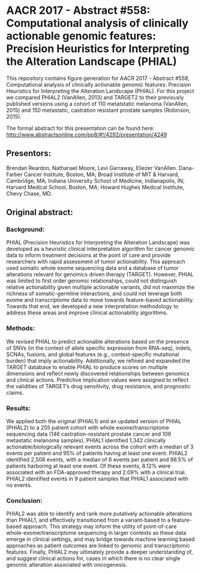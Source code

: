 # AACR 2017 - Abstract #558: Computational analysis of clinically actionable genomic features: Precision Heuristics for Interpreting the Alteration Landscape (PHIAL)

This repository contains figure generation for AACR 2017 - Abstract #558, Computational analysis of clinically actionable genomic features: Precision Heuristics for Interpreting the Alteration Landscape (PHIAL). For this project we compared PHIAL2 (VanAllen, 2013) and TARGET2 to their previously published versions using a cohort of 110 metatstatic melanoma (VanAllen, 2015) and 150 metastatic, castration resistant prostate samples (Robinson, 2015). 

The formal abstract for this presentation can be found here: http://www.abstractsonline.com/pp8/#!/4292/presentation/4249
## Presentors: 
Brendan Reardon, Nathanael Moore, Levi Garraway, Eliezer VanAllen. Dana-Farber Cancer Institute, Boston, MA; Broad Institute of MIT & Harvard, Cambridge, MA; Indiana University School of Medicine, Indianapolis, IN; Harvard Medical School, Boston, MA; Howard Hughes Medical Institute, Chevy Chase, MD.  

## Original abstract: 
### Background: 
PHIAL (Precision Heuristics for Interpreting the Alteration Landscape) was developed as a heuristic clinical interpretation algorithm for cancer genomic data to inform treatment decisions at the point of care and provide researchers with rapid assessment of tumor actionability. This approach used somatic whole exome sequencing data and a database of tumor alterations relevant for genomics driven therapy (TARGET). However, PHIAL was limited to first order genomic relationships, could not distinguish relative actionability given multiple actionable variants, did not maximize the richness of somatic-germline interactions, and could not leverage both exome and transcriptome data to move towards feature-based actionability. Towards that end, we developed a new interpretation methodology to address these areas and improve clinical actionability algorithms.
### Methods:
We revised PHIAL to predict actionable alterations based on the presence of SNVs (in the context of allele specific expression from RNA-seq), indels, SCNAs, fusions, and global features (e.g., context-specific mutational burden) that imply actionability. Additionally, we refined and expanded the TARGET database to enable PHIAL to produce scores on multiple dimensions and reflect newly discovered relationships between genomics and clinical actions. Predictive implication values were assigned to reflect the validities of TARGET’s drug sensitivity, drug resistance, and prognostic claims.
### Results: 
We applied both the original (PHIAL1) and an updated version of PHIAL (PHIAL2) to a 255 patient cohort with whole exome/transcriptome sequencing data (146 castration-resistant prostate cancer and 109 metastatic melanoma samples). PHIAL1 identified 1,342 clinically actionable/biologically relevant events across the cohort with a median of 3 events per patient and 95% of patients having at least one event. PHIAL2 identified 2,508 events, with a median of 6 events per patient and 98.5% of patients harboring at least one event. Of these events, 8.12% were associated with an FDA-approved therapy and 2.09% with a clinical trial. PHIAL2 identified events in 9 patient samples that PHIAL1 associated with no events.
### Conclusion: 
PHIAL2 was able to identify and rank more putatively actionable alterations than PHIAL1, and effectively transitioned from a variant-based to a feature-based approach. This strategy may inform the utility of point-of-care whole-exome/transcriptome sequencing in larger contexts as these data emerge in clinical settings, and may bridge towards machine learning based approaches as patient outcomes are linked to genomic and transcriptomic features. Finally, PHIAL2 may ultimately provide a deeper understanding of, and suggest clinical actions for, cases in which there is no clear single genomic alteration associated with oncogenesis.

